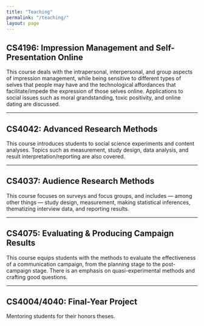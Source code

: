 ```yaml
---
title: "Teaching"
permalink: "/teaching/"
layout: page
---
```


## CS4196: Impression Management and Self-Presentation Online

This course deals with the intrapersonal, interpersonal, and group aspects of impression management, while being sensitive to different types of selves that people may have and the technological affordances that facilitate/impede the expression of those selves online. Applications to social issues such as moral grandstanding, toxic positivity, and online dating are discussed.

---

## CS4042: Advanced Research Methods

This course introduces students to social science experiments and content analyses. Topics such as measurement, study design, data analysis, and result interpretation/reporting are also covered.

---

## CS4037: Audience Research Methods

This course focuses on surveys and focus groups, and includes — among other things — study design,  measurement, making statistical inferences, thematizing interview data, and reporting results.

---

## CS4075: Evaluating & Producing Campaign Results

This course equips students with the methods to evaluate the effectiveness of a communication campaign, from the planning stage to the post-campaign stage. There is an emphasis on quasi-experimental methods and crafting good questions.

---

## CS4004/4040: Final-Year Project

Mentoring students for their honors theses.